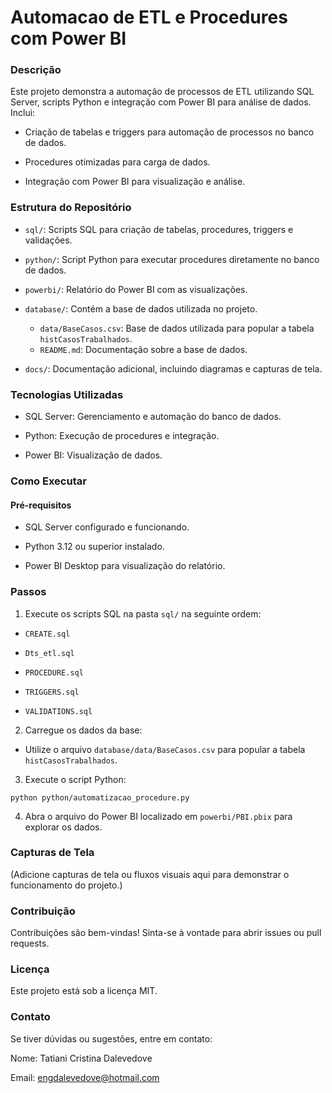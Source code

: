 # Automacao de ETL e Procedures com Power BI

### Descrição

Este projeto demonstra a automação de processos de ETL utilizando SQL Server, scripts Python e integração com Power BI para análise de dados. Inclui:

- Criação de tabelas e triggers para automação de processos no banco de dados.

- Procedures otimizadas para carga de dados.

- Integração com Power BI para visualização e análise.

### Estrutura do Repositório

- `sql/`: Scripts SQL para criação de tabelas, procedures, triggers e validações.

- `python/`: Script Python para executar procedures diretamente no banco de dados.

- `powerbi/`: Relatório do Power BI com as visualizações.

- `database/`: Contém a base de dados utilizada no projeto.
  - `data/BaseCasos.csv`: Base de dados utilizada para popular a tabela `histCasosTrabalhados`.
  - `README.md`: Documentação sobre a base de dados.

- `docs/`: Documentação adicional, incluindo diagramas e capturas de tela.

### Tecnologias Utilizadas

- SQL Server: Gerenciamento e automação do banco de dados.

- Python: Execução de procedures e integração.

- Power BI: Visualização de dados.

### Como Executar

#### Pré-requisitos

- SQL Server configurado e funcionando.

- Python 3.12 ou superior instalado.

- Power BI Desktop para visualização do relatório.

### Passos

1. Execute os scripts SQL na pasta `sql/` na seguinte ordem:

- `CREATE.sql`

- `Dts_etl.sql`

- `PROCEDURE.sql`

- `TRIGGERS.sql`

- `VALIDATIONS.sql`

2. Carregue os dados da base:

- Utilize o arquivo `database/data/BaseCasos.csv` para popular a tabela `histCasosTrabalhados`.

3. Execute o script Python:

`python python/automatizacao_procedure.py`

4. Abra o arquivo do Power BI localizado em `powerbi/PBI.pbix` para explorar os dados.

### Capturas de Tela

(Adicione capturas de tela ou fluxos visuais aqui para demonstrar o funcionamento do projeto.)

### Contribuição

Contribuições são bem-vindas! Sinta-se à vontade para abrir issues ou pull requests.

### Licença

Este projeto está sob a licença MIT.

### Contato

Se tiver dúvidas ou sugestões, entre em contato:

Nome: Tatiani Cristina Dalevedove

Email: engdalevedove@hotmail.com
